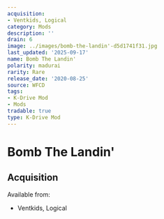 ```yaml
---
acquisition:
- Ventkids, Logical
category: Mods
description: ''
drain: 6
image: ../images/bomb-the-landin'-d5d1741f31.jpg
last_updated: '2025-09-17'
name: Bomb The Landin'
polarity: madurai
rarity: Rare
release_date: '2020-08-25'
source: WFCD
tags:
- K-Drive Mod
- Mods
tradable: true
type: K-Drive Mod
---
```


# Bomb The Landin'

## Acquisition

Available from:
- Ventkids, Logical


